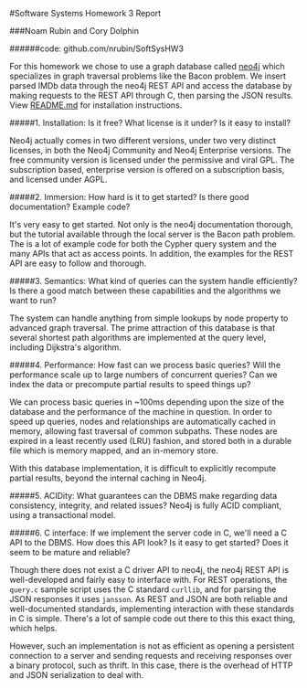 #Software Systems Homework 3 Report

###Noam Rubin and Cory Dolphin

######code: github.com/nrubin/SoftSysHW3

For this homework we chose to use a graph database called [neo4j](http://www.neo4j.org) which specializes in graph traversal problems like the Bacon problem. We insert parsed IMDb data through the neo4j REST API and access the database by making requests to the REST API through C, then parsing the JSON results. View [README.md](https://github.com/nrubin/SoftSysHW3/blob/master/README.md) for installation instructions.

#####1. Installation: Is it free?  What license is it under?  Is it easy to install?

  Neo4j actually comes in two different versions, under two very distinct licenses, in both the Neo4j Community and Neo4j Enterprise versions. The free community version is licensed under the permissive and viral GPL. The subscription based, enterprise version is offered on a subscription basis, and licensed under AGPL.

#####2. Immersion: How hard is it to get started?  Is there good documentation?  Example code?

  It's very easy to get started. Not only is the neo4j documentation thorough, but the tutorial available through the local server is the Bacon path problem. The is a lot of example code for both the Cypher query system and the many APIs that act as access points. In addition, the examples for the REST API are easy to follow and thorough.

#####3. Semantics: What kind of queries can the system handle efficiently? Is there a good match between these capabilities and the algorithms we want to run?

  The system can handle anything from simple lookups by node property to advanced graph traversal. The prime attraction of this database is that several shortest path algorithms are implemented at the query level, including Dijkstra's algorithm.

#####4. Performance: How fast can we process basic queries?  Will the performance scale up to large numbers of concurrent queries?  Can we index the data or precompute partial results to speed things up?

  We can process basic queries in ~100ms depending upon the size of the database and the performance of the machine in question. In order to speed up queries, nodes and relationships are automatically cached in memory, allowing fast traversal of common subpaths. These nodes are expired in a least recently used (LRU) fashion, and stored both in a durable file which is memory mapped, and an in-memory store.

  With this database implementation, it is difficult to explicitly recompute partial results, beyond the internal caching in Neo4j. 


#####5. ACIDity: What guarantees can the DBMS make regarding data consistency, integrity, and related issues?
Neo4j is fully ACID compliant, using a transactional model.

  

#####6. C interface: If we implement the server code in C, we'll need a C API to the DBMS.  How does this API look?  Is it easy to get started?  Does it seem to be mature and reliable?


  Though there does not exist a C driver API to neo4j, the neo4j REST API is well-developed and fairly easy to interface with. For REST operations, the `query.c` sample script uses the C standard `curllib`, and for parsing the JSON responses it uses `jansson`. As REST and JSON are both reliable and well-documented standards, implementing interaction with these standards in C is simple. There's a lot of sample code out there to this this exact thing, which helps.

  However, such an implementation is not as efficient as opening a persistent connection to a server and sending requests and receiving responses over a binary protocol, such as thrift. In this case, there is the overhead of HTTP and JSON serialization to deal with.

